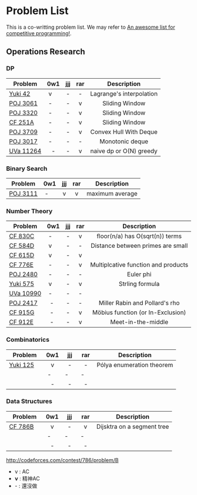 # Problem List

This is a co-writting problem list. We may refer to [An awesome list for competitive programming!](https://github.com/lnishan/awesome-competitive-programming).

## Operations Research
### DP
| Problem                                    | 0w1    | jjj    | rar    | Description                         |
| ------------------------------------------ |:------:|:------:|:------:|:-----------------------------------:|
| [Yuki 42](https://goo.gl/LuHy7W)           | v      | -      | -      | Lagrange's interpolation            |
| [POJ 3061](https://goo.gl/C5dVkb)          | -      | -      | v      | Sliding Window                      |
| [POJ 3320](https://goo.gl/Nt7TzJ)          | -      | -      | v      | Sliding Window                      |
| [CF 251A](https://goo.gl/FUmQhu)           | -      | -      | v      | Sliding Window                      |
| [POJ 3709](https://goo.gl/c48oQr)          | -      | -      | v      | Convex Hull With Deque              |
| [POJ 3017](https://goo.gl/5nDgqG)          | -      | -      | -      | Monotonic deque                     |
| [UVa 11264](https://goo.gl/tqsFPN)         | -      | -      | v      | naive dp or O(N) greedy             |

### Binary Search
| Problem                                    | 0w1    | jjj    | rar    | Description                         |
| ------------------------------------------ |:------:|:------:|:------:|:-----------------------------------:|
| [POJ 3111](http://poj.org/problem?id=3111) | -      | v      | v      | maximum average                     |

### Number Theory
| Problem                                    | 0w1    | jjj    | rar    | Description                         |
| ------------------------------------------ |:------:|:------:|:------:|:-----------------------------------:|
| [CF 830C](https://goo.gl/7yDpCN)           | -      | -      | v      | floor(n/a) has O(sqrt(n)) terms     |
| [CF 584D](https://goo.gl/t9Yvkr)           | v      | -      | -      | Distance between primes are small   |
| [CF 615D](https://goo.gl/dGTX2L)           | v      | -      | v      |                                     |
| [CF 776E](https://goo.gl/CiN5P6)           | -      | -      | v      | Multiplcative function and products |
| [POJ 2480](https://goo.gl/YVWxhb)          | -      | -      | -      | Euler phi                           |
| [Yuki 575](https://goo.gl/1Tpvkf)          | v      | -      | v      | Strling formula                     |
| [UVa 10990](https://goo.gl/zX3RGg)         | -      | -      | -      |                                     |
| [POJ 2417](https://goo.gl/upYkQ5)          | -      | -      | -      | Miller Rabin and Pollard's rho      |
| [CF 915G](https://goo.gl/nkppcH)           | -      | -      | v      | Möbius function (or In-Exclusion)   |
| [CF 912E](https://goo.gl/DNtvmv)           | -      | -      | v      | Meet-in-the-middle                  |


### Combinatorics
| Problem                                    | 0w1    | jjj    | rar    | Description                         |
| ------------------------------------------ |:------:|:------:|:------:|:-----------------------------------:|
| [Yuki 125](https://goo.gl/Cf8mVc)          | v      | -      | -      | Pólya enumeration theorem           |
|                                            | -      | -      | -      |                                     |
|                                            | -      | -      | -      |                                     |

### Data Structures
| Problem                                    | 0w1    | jjj    | rar    | Description                         |
| ------------------------------------------ |:------:|:------:|:------:|:-----------------------------------:|
| [CF 786B](https://goo.gl/UutvLT)           | v      | -      | v      | Dijsktra on a segment tree          |
|                                            | -      | -      | -      |                                     |
|                                            | -      | -      | -      |                                     |

http://codeforces.com/contest/786/problem/B
<!-- google URL Shortener : https://goo.gl -->

- v : AC
- **v** : 精神AC
- \- : 還沒做
